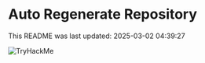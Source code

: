 # Auto Regenerate Repository

This README was last updated: 2025-03-02 04:39:27

 ![TryHackMe](https://tryhackme.com/badge/533634)
